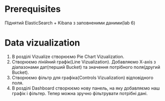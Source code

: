 # Prerequisites
Піднятий ElasticSearch + Kibana з заповненими даними(lab 6)

# Data vizualization
1. В розділі Vizualize створюємо Pie Chart Vizualization.
2. Створюємо лінійний графік(Line Vizualization). Добавляємо X-axis з діапазонами дат(перший Bucket) та значення потрібного поля(другий Bucket).
3. Створюємо фільтр для графіка(Controls Vizualization) відповідного поля.
4. В розділі Dashboard створюємо нову панель, на яку добавляємо наш графік і фільтер. Тепер можна зручно фільтрувати потрібні дані.
